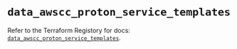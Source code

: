 # `data_awscc_proton_service_templates`

Refer to the Terraform Registory for docs: [`data_awscc_proton_service_templates`](https://registry.terraform.io/providers/hashicorp/awscc/0.70.0/docs/data-sources/proton_service_templates).
